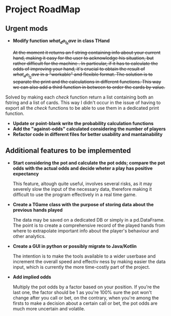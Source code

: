 # Project RoadMap

## Urgent mods

- **Modify function $what_do_I_have$ in class THand**

  ~~At the moment it returns an f string containing info about your current hand, making it easy for the user to acknowledge his situation, but rather difficult for the machine . In particular, if it has to calculate the odds of improving your hand, it's crucial to obtain the result of $what_do_I_have$ in a "workable" and flexible format. The solution is to separate the print and the calculations in different functions. This way we can also add a third function in between to order the cards by value.~~

Solved by making each $check$ function return a list containing both an fstring and a list of cards. This way I didn't occur in the issue of having to export all the $check$ functions to be able to use them in a dedicated print function.

- **Update or point-blank write the probability calculation functions**
- **Add the "against-odds" calculated considering the number of players**
- **Refactor code in different files for better usability and mantainability**

## Additional features to be implemented

- **Start considering the pot and calculate the pot odds; compare the pot odds with the actual odds and decide wheter a play has positive expectancy**

  This feature, altough quite useful, involves several risks, as it may severely slow the input of the necessary data, therefore making it difficult to use the program effectively in a real time game.
  
- **Create a TGame class with the purpose of storing data about the previous hands played**

  The data may be saved on a dedicated DB or simply in a pd.DataFrame. The point is to create a comprehensive record of the played hands from where to extrapolate important info about the player's behaviour and other analytics.

- **Create a GUI in python or possibly migrate to Java/Kotlin**

  The intention is to make the tools available to a wider userbase and increment the overall speed and effectiv ness by making easier the data input, which is  currently the more time-costly
part of the project.

- **Add implied odds**

  Multiply the pot odds by a factor based on your position. If you're the last one, the factor should be 1 as you're 100% sure the pot won't change after you call or bet, on the contrary, when you're 
among the firsts to make a decision about a certain call or bet, the pot odds are much more uncertain and volatile.
